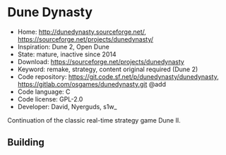 # Dune Dynasty

- Home: http://dunedynasty.sourceforge.net/, https://sourceforge.net/projects/dunedynasty/
- Inspiration: Dune 2, Open Dune
- State: mature, inactive since 2014
- Download: https://sourceforge.net/projects/dunedynasty
- Keyword: remake, strategy, content original required (Dune 2)
- Code repository: https://git.code.sf.net/p/dunedynasty/dunedynasty, https://gitlab.com/osgames/dunedynasty.git @add
- Code language: C
- Code license: GPL-2.0
- Developer: David, Nyerguds, s1w_

Continuation of the classic real-time strategy game Dune II.

## Building
